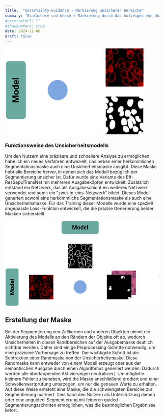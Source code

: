 ```yaml
---
title:  "Uncertainty-Guidance - Markierung unsicherer Bereiche"
summary: "Einfachere und bessere Markierung durch das Aufzeigen von Unischerheiten innerhalb des Modells."
#externalUrl: ""
#showSummary: true
date: 2024-11-06
draft: false
---
```


![Das Training im Überblick](https://github.com/LorenzRutkevich/SHIFT-Doku/blob/images/images/uncertainty.png)  

### Funktionsweise des Unsicherheitsmodells

Um den Nutzern eine präzisere und schnellere Analyse zu ermöglichen, habe ich ein neues Verfahren entwickelt, das neben einer herkömmlichen Segmentationsmaske auch eine Unsicherheitsmaske ausgibt. Diese Maske hebt alle Bereiche hervor, in denen sich das Modell bezüglich der Segmentierung unsicher ist. Dafür wurde eine Variante des Eff-ResSepUTransNet mit mehreren Ausgabeköpfen entwickelt. Zusätzlich entstand ein Netzwerk, das als Ausgabeschicht ein weiteres Netzwerk verwendet und somit ein "zwei-in-eins-Netzwerk" bildet. Dieses Modell generiert sowohl eine herkömmliche Segmentationsmaske als auch eine Unsicherheitsmaske. Für das Training dieser Modelle wurde eine speziell angepasste Loss-Funktion entwickelt, die die präzise Generierung beider Masken sicherstellt.

![Die Schritte zur endgültigen Ausgabe](https://github.com/LorenzRutkevich/SHIFT-Doku/blob/images/images/uncertainty-ess.png)

## Erstellung der Maske

Bei der Segmentierung von Zellkernen und anderen Objekten nimmt die Aktivierung des Modells an den Rändern der Objekte oft ab, wodurch Unsicherheiten in diesen Randbereichen auf der Ausgabemaske deutlich sichtbar werden. Daher sind einige Preprocessing-Schritte notwendig, um eine präzisere Vorhersage zu treffen. Der wichtigste Schritt ist die Subtraktion einer Randmaske von der Unsicherheitsmaske. Diese Randmaske kann entweder von einem Modell erzeugt oder aus der semantischen Ausgabe durch einen Algorithmus generiert werden. Dadurch werden alle überlappenden Aktivierungen neutralisiert. Um mögliche kleinere Fehler zu beheben, wird die Maske anschließend erodiert und einer Schwellenwertprüfung unterzogen, um nur die genauen Werte zu erhalten. Auf diese Weise entsteht eine Maske, die die schwierigsten Bereiche zur Segmentierung markiert. Dies kann den Nutzern als Unterstützung dienen oder eine unguided-Segmentierung mit feineren guided-Segmentierungsschritten ermöglichen, was die bestmöglichen Ergebnisse liefert.
